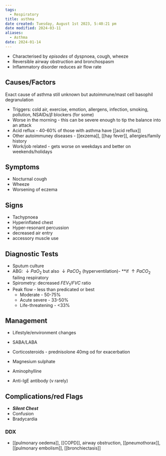 ```yaml
---
tags:
  - Respiratory
title: asthma
date created: Tuesday, August 1st 2023, 5:40:21 pm
date modified: 2024-03-11
aliases:
  - Asthma
date: 2024-01-14
---
```


- Characterised by _episodes_ of dyspnoea, cough, wheeze
- Reversible airway obstruction and bronchospasm
- Inflammatory disorder reduces air flow rate

## Causes/Factors

Exact cause of asthma still unknown but autoimmune/mast cell basophil degranulation

- Triggers: cold air, exercise, emotion, allergens, infection, smoking, pollution, NSAIDs/$\beta$ blockers (for some)
- Worse in the morning - this can be severe enough to tip the balance into an attack
- Acid reflux - 40-60% of those with asthma have [[acid reflux]]
- Other autoimmuney diseases - [[exzema]], [[hay fever]], allergies/family history
- Work/job related - gets worse on weekdays and better on weekends/holidays

## Symptoms

- Nocturnal cough
- Wheeze
- Worsening of eczema

## Signs

- Tachypnoea
- Hyperinflated chest
- Hyper-resonant percussion
- decreased air entry
- accessory muscle use

## Diagnostic Tests

- Sputum culture
- ABG: $\downarrow PaO_2$ but also $\downarrow PaCO_2$ (hyperventilation)- \*\*if $\uparrow PaCO_2$ failing respiratory
- Spirometry: decreased $FEV_1/FVC$ ratio
- Peak flow - less than predicated or best
	- Moderate - 50-75%
	- Acute severe - 33-50%
	- Life-threatening - <33%

## Management

- Lifestyle/environment changes
- SABA/LABA
- Corticosteroids - prednisolone 40mg od for exacerbation  

- Magnesium sulphate
- Aminophylline
- Anti-IgE antibody (v rarely)

## Complications/red Flags

- **_Silent Chest_**
- Confusion
- Bradycardia

### DDX

- [[pulmonary oedema]], [[COPD]], airway obstruction, [[pneumothorax]], [[pulmonary embolism]], [[bronchiectasis]]
